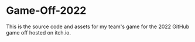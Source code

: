 # Game-Off-2022
This is the source code and assets for my team's game for the 2022 GitHub game off hosted on itch.io.
